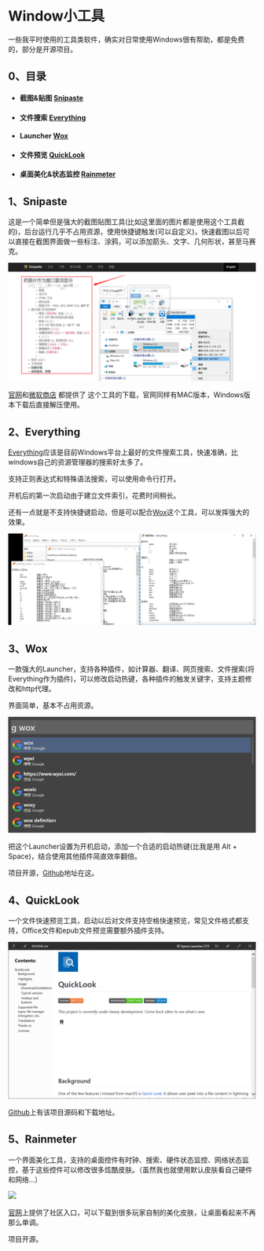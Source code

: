 # Window小工具

一些我平时使用的工具类软件，确实对日常使用Windows很有帮助，都是免费的，部分是开源项目。

## 0、目录

- #### 截图&贴图 [Snipaste](https://zh.snipaste.com/) 

- #### 文件搜索 [Everything](https://www.voidtools.com/)

- #### Launcher [Wox](http://www.wox.one/)

- #### 文件预览 [QuickLook](https://pooi.moe/QuickLook/)

- #### 桌面美化&状态监控 [Rainmeter](https://www.rainmeter.net/)

## 1、Snipaste

这是一个简单但是强大的截图贴图工具(比如这里面的图片都是使用这个工具截的)，后台运行几乎不占用资源，使用快捷键触发(可以自定义)，快速截图以后可以直接在截图界面做一些标注、涂鸦，可以添加箭头、文字、几何形状，甚至马赛克。

![](./image/Snipaste.bmp)

[官网](https://zh.snipaste.com/)和[微软商店](https://www.microsoft.com/zh-cn/p/snipaste/9p1wxpkb68kx?ocid=badge&rtc=1#activetab=pivot:overviewtab) 都提供了 这个工具的下载，官网同样有MAC版本，Windows版本下载后直接解压使用。

## 2、Everything

[Everything](https://www.voidtools.com/)应该是目前Windows平台上最好的文件搜索工具，快速准确，比windows自己的资源管理器的搜索好太多了。

支持正则表达式和特殊语法搜索，可以使用命令行打开。

开机后的第一次启动由于建立文件索引，花费时间稍长。

还有一点就是不支持快捷键启动，但是可以配合[Wox](http://www.wox.one/)这个工具，可以发挥强大的效果。

![](./image/Everything.bmp)

## 3、Wox

一款强大的Launcher，支持各种插件，如计算器、翻译、网页搜索、文件搜索(将Everything作为插件)，可以修改启动热键，各种插件的触发关键字，支持主题修改和http代理。

界面简单，基本不占用资源。

![](./image/Wox.bmp)



把这个Launcher设置为开机启动，添加一个合适的启动热键(比我是用 Alt + Space)，结合使用其他插件简直效率翻倍。

项目开源，[Github](https://github.com/Wox-launcher/Wox)地址在这。

## 4、QuickLook

一个文件快速预览工具，启动以后对文件支持空格快速预览，常见文件格式都支持，Office文件和epub文件预览需要额外插件支持。

![](./image/Quicklook.bmp)

[Github](https://github.com/Wox-launcher/Wox)上有该项目源码和下载地址。

## 5、Rainmeter

一个界面美化工具，支持的桌面控件有时钟、搜索、硬件状态监控、网络状态监控，基于这些控件可以修改很多炫酷皮肤。（虽然我也就使用默认皮肤看自己硬件和网络...）

![](./image/Rainmeter.bmp)

[官网](https://www.rainmeter.net/)上提供了社区入口，可以下载到很多玩家自制的美化皮肤，让桌面看起来不再那么单调。

项目开源。